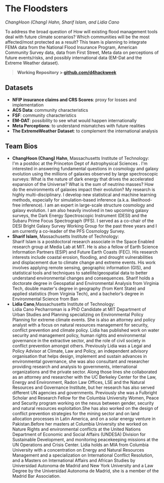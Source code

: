 # The Floodsters

*ChangHoon (Chang) Hahn, Sharif Islam, and Lidia Cano*

To address the broad question of How will existing flood management tools deal with future climate scenarios? Which communities will be the most affected/most protected as a result? This team is planning to integrate FEMA data from the National Flood Insurance Program, American Community Survey data, data from First Street, Meta data on perceptions of future events/risks, and possibly international data (EM-Dat and the Extreme Weather dataset).

> **Working Repository \> [github.com/d4hackweek](https://github.com/d4hackweek)**

## Datasets

-   **NFIP insurance claims and CRS Scores**: proxy for losses and implementation
-   **ACS Data**: community characteristics
-   **FSF**: community characteristics
-   **EM-DAT**: possibility to see what would happen internationally
-   **Meta Perceptions**: to understand mismatches with future realities
-   **The ExtremeWeather Dataset**: to complement the international analysis

## Team Bios

-   **ChangHoon (Chang) Hahn**, Massachusetts Institute of Technology:\
    I'm a postdoc at the Princeton Dept of Astrophysical Sciences . I'm interested in answering fundamental questions in cosmology and galaxy evolution using the millions of galaxies observed by large spectroscopic surveys: What is the nature of dark energy that drives the accelerated expansion of the Universe? What is the sum of neutrino masses? How do the environments of galaxies impact their evolution? My research is highly multi-disciplinary. I develop new statistical and machine learning methods, especially for simulation-based inference (a.k.a. likelihood-free inference). I am an expert in large-scale structure cosmology and galaxy evolution. I am also heavily involved in two upcoming galaxy surveys, the Dark Energy Spectroscopic Instrument (DESI) and the Subaru Prime Focus Spectrograph (PFS). I served as a co-chair of the DESI Bright Galaxy Survey Working Group for the past three years and I am currently a co-leader of the PFS Cosmology Survey.
-   **Sharif Islam**, Massachusetts Institute of Technology:\
    Sharif Islam is a postdoctoral research associate in the Space Enabled research group at Media Lab at MIT. He is also a fellow of Earth Science Information Partners (ESIP) and Future Earth Coasts (FEC). His research interests include coastal erosion, flooding, and drought vulnerabilities and displacement due to climate change and extreme events. His work involves applying remote sensing, geographic information (GIS), and statistical tools and techniques to satellite/geospatial data to better understand environmental changes and consequences. Sharif holds a doctorate degree in Geospatial and Environmental Analysis from Virginia Tech, double master's degree in geography (from Kent State) and applied statistics (from Virginia Tech), and a bachelor’s degree in Environmental Science from Ban
-   **Lidia Cano**,Massachusetts Institute of Technology: \
    Lidia Cano Pecharroman is a PhD Candidate at MIT Department of Urban Studies and Planning specializing on Environmental Policy Planning for extreme climate events. She is also an attorney and policy analyst with a focus on natural resources management for security, conflict prevention and climate policy. Lidia has published work on water security and management policy, human rights and environmental governance in the extractive sector, and the role of civil society in conflict prevention amongst others. Previously Lidia was a Legal and Policy Advisor at Climate, Law and Policy, an independent advisory organisation that helps design, implement and sustain advances in environmental governance, she was also consultant and researcher providing research and analysis to governments, international organizations and the private sector. Along those lines she collaborated as an attorney and researcher with the UC Berkeley Center for the Law, Energy and Environment, Radon Law Offices, LSE and the Natural Resources and Governance Institute, but her research has also served different UN agencies and governments. Previously she was a Fulbright Scholar and Research Fellow for the Columbia University Women, Peace and Security program working on the nexus between gender, security and natural resources exploitation.She has also worked on the design of conflict prevention strategies for the mining sector and on land allocation processes in Latin America, and on a solar energy venture in Pakistan.Before her masters at Columbia University she worked on Nature Rights and environmental conflicts at the United Nations Department of Economic and Social Affairs (UNDESA) Division for Sustainable Development, and monitoring peacekeeping missions at the UN Operations and Crisis Center. Lidia holds an MIA from Columbia University with a concentration on Energy and Natural Resources Management and a specialization on International Conflict Resolution, and a Masters on International Affairs and African Studies by Universidad Autonoma de Madrid and New York University and a Law Degree by the Universidad Autonoma de Madrid, she is a member of the Madrid Bar Association.
